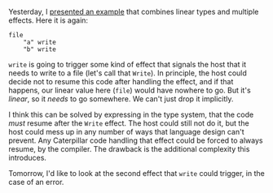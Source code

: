 Yesterday, I [presented an example](/daily/2024-12-20) that combines linear
types and multiple effects. Here it is again:

```
file
	"a" write
	"b" write
```

`write` is going to trigger some kind of effect that signals the host that it
needs to write to a file (let's call that `Write`). In principle, the host could
decide not to resume this code after handling the effect, and if that happens,
our linear value here (`file`) would have nowhere to go. But it's _linear_, so
it _needs_ to go somewhere. We can't just drop it implicitly.

I think this can be solved by expressing in the type system, that the code
_must_ resume after the `Write` effect. The host could still not do it, but the
host could mess up in any number of ways that language design can't prevent. Any
Caterpillar code handling that effect could be forced to always resume, by the
compiler. The drawback is the additional complexity this introduces.

Tomorrow, I'd like to look at the second effect that `write` could trigger, in
the case of an error.
